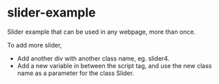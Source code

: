 # slider-example
Slider example that can be used in any webpage, more than once.

To add more slider,
<ul>
<li>Add another div with another class name, eg. slider4.</li>
<li>Add a new variable in between the script tag, and use the new class name as a parameter for the class Slider.</li>
</ul>

